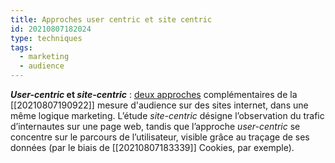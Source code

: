 ```yaml
---
title: Approches user centric et site centric
id: 20210807182024
type: techniques
tags:
  - marketing
  - audience
---
```

          

**_User-centric_ et _site-centric_** : [deux approches](https://www.mercator-publicitor.fr/lexique-publicite-definition-site-centric-user-centric) complémentaires de la [[20210807190922]] mesure d'audience sur des sites internet, dans une même logique marketing. L’étude _site-centric_ désigne l’observation du trafic d’internautes sur une page web, tandis que l’approche _user-centric_ se concentre sur le parcours de l’utilisateur, visible grâce au traçage de ses données (par le biais de [[20210807183339]] Cookies, par exemple).

